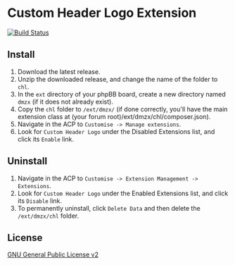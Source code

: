 # Custom Header Logo Extension

[![Build Status](https://travis-ci.org/dmzx/Custom-Header-Logo.svg?branch=master)](https://travis-ci.org/dmzx/Custom-Header-Logo)

## Install

1. Download the latest release.
2. Unzip the downloaded release, and change the name of the folder to `chl`.
3. In the `ext` directory of your phpBB board, create a new directory named `dmzx` (if it does not already exist).
4. Copy the `chl` folder to `/ext/dmzx/` (if done correctly, you'll have the main extension class at (your forum root)/ext/dmzx/chl/composer.json).
5. Navigate in the ACP to `Customise -> Manage extensions`.
6. Look for `Custom Header Logo` under the Disabled Extensions list, and click its `Enable` link.

## Uninstall

1. Navigate in the ACP to `Customise -> Extension Management -> Extensions`.
2. Look for `Custom Header Logo` under the Enabled Extensions list, and click its `Disable` link.
3. To permanently uninstall, click `Delete Data` and then delete the `/ext/dmzx/chl` folder.

## License
[GNU General Public License v2](http://opensource.org/licenses/GPL-2.0)
